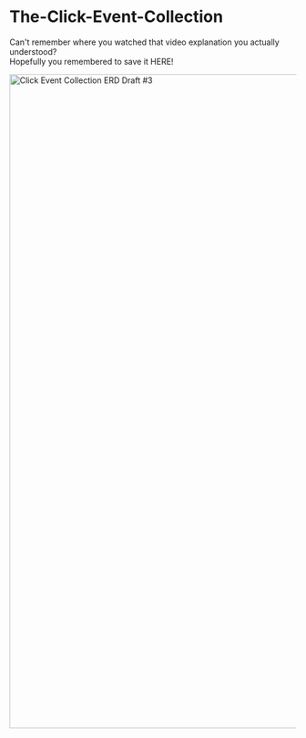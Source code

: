 # The-Click-Event-Collection
Can't remember where you watched that video explanation you actually understood?  
Hopefully you remembered to save it HERE!

<img width="1147" alt="Click Event Collection ERD Draft #3" src="https://raw.githubusercontent.com/username/repository-name/branch-name/assets/new-image-name.png">

<!-- ![Click Event Collection ERD Draft #3](https://raw.githubusercontent.com/username/repository-name/branch-name/assets/new-image-name.png) -->
